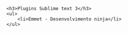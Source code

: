 <!DOCTYPE html>
<html lang="en">
<head>
	<meta charset="UTF-8">
	<title>Plugins Sublime Text 3</title>
</head>
<body>

	<h3>Plugins Sublime text 3</h3>
	<ul>
		<li>Emmet - Desenvolvimento ninja</li>
	</ul>
	
</body>
</html>